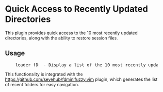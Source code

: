  

# Quick Access to Recently Updated Directories

This plugin provides quick access to the 10 most recently updated directories, along with the ability to restore session files.

## Usage
<pre>
    leader fD  - Display a list of the 10 most recently updated directories
</pre>

This functionality is integrated with the <https://github.com/sevehub/fdminifuzzy.vim> plugin, which generates the list of recent folders for easy navigation.

